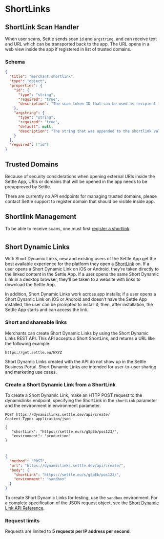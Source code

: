 # ShortLinks

## ShortLink Scan Handler

When user scans, Settle sends scan `id` and `argstring`, and can receive text and URL which can be transported back to the app. The URL opens in a web view inside the app if registered in list of trusted domains.

### Schema

```json json_schema
{
  "title": "merchant.shortlink",
  "type": "object",
  "properties": {
    "id": {
      "type": "string",
      "required": "true",
      "description": "The scan token ID that can be used as recipient for payment and permission requests. Expires in one day."
    },
    "argstring": {
      "type": "string",
      "required": "true",
      "default": null,
      "description": "The string that was appended to the shortlink value in the QR code that was scanned."
    }
  },
  "required": ["id"]
}
```

## Trusted Domains
Because of security considerations when opening external URIs inside the Settle App, URIs or domains that will be opened in the app needs to be preapproved by Settle.

There are currently no API endpoints for managing trusted domains, please contact Settle support to register domain that should be visible inside app.

## Shortlink Management
To be able to receive scans, one must first [register a shortlink](../merchant-api/b3A6MTUzOTU0Mjk-merchant-shortlink-create).

#

## Short Dynamic Links

With Short Dynamic Links, new and existing users of the Settle App get the best available experience for the platform they open a [ShortLink](#shortlink-scan-handler) on. If a user opens a Short Dynamic Link on iOS or Android, they're taken directly to the linked content in the Settle App. If a user opens the same Short Dynamic Link in a desktop browser, they'll be taken to a website with links to download the Settle App.

In addition, Short Dynamic Links work across app installs; if a user opens a Short Dynamic Link on iOS or Android and doesn't have the Settle App installed, the user can be prompted to install it; then, after installation, the Settle App starts and can access the link.

### Short and shareable links
Merchants can create Short Dynamic Links by using the Short Dynamic Links REST API. This API accepts a Short ShortLink, and returns a URL like the following example:

`https://get.settle.eu/WXYZ`

Short Dynamic Links created with the API do not show up in the Settle Business Portal. Short Dynamic Links are intended for user-to-user sharing and marketing use cases.

### Create a Short Dynamic Link from a ShortLink

To create a Short Dynamic Link, make an HTTP POST request to the dynamiclinks endpoint, specifying the ShortLink in the `shortLink` parameter and the environment in environment parameter.

```http title="Example"
POST https://dynamiclinks.settle.dev/api/create/
Content-Type: application/json

{
   "shortLink": "https://settle.eu/s/gSpEb/pos123/",
   "environment": "production"
}
```
#

```json http
{
  "method": "POST",
  "url": "https://dynamiclinks.settle.dev/api/create/",
  "body": {
    "shortLink": "https://settle.eu/s/gSpEb/pos123/",
    "environment": "sandbox"
  }
}
```


To create Short Dynamic Links for testing, use the `sandbox` environment. For a complete specification of the JSON request object, see the [Short Dynamic Link API Reference]().

### Request limits

Requests are limited to **5 requests per IP address per second**.